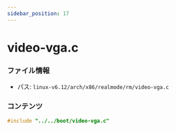 ```yaml
---
sidebar_position: 17
---
```

# video-vga.c

### ファイル情報

- パス: `linux-v6.12/arch/x86/realmode/rm/video-vga.c`

### コンテンツ

```c
#include "../../boot/video-vga.c"

```
